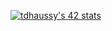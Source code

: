 [![tdhaussy's 42 stats](https://badge.mediaplus.ma/starryblue/tdhaussy?1337Badge=off&UM6P=off)](https://github.com/oakoudad/badge42)

<!--
**Rreyth/Rreyth** is a ✨ _special_ ✨ repository because its `README.md` (this file) appears on your GitHub profile.

Here are some ideas to get you started:

- 🔭 I’m currently working on ...
- 🌱 I’m currently learning ...
- 👯 I’m looking to collaborate on ...
- 🤔 I’m looking for help with ...
- 💬 Ask me about ...
- 📫 How to reach me: ...
- 😄 Pronouns: ...
- ⚡ Fun fact: ...
-->
